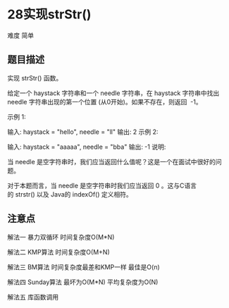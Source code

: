 # 28实现strStr()
难度 简单
## 题目描述
实现 strStr() 函数。

给定一个 haystack 字符串和一个 needle 字符串，在 haystack 字符串中找出 needle 字符串出现的第一个位置 (从0开始)。如果不存在，则返回  -1。

示例 1:

输入: haystack = "hello", needle = "ll"
输出: 2
示例 2:

输入: haystack = "aaaaa", needle = "bba"
输出: -1
说明:

当 needle 是空字符串时，我们应当返回什么值呢？这是一个在面试中很好的问题。

对于本题而言，当 needle 是空字符串时我们应当返回 0 。这与C语言的 strstr() 以及 Java的 indexOf() 定义相符。

## 注意点
解法一 暴力双循环 时间复杂度O(M*N)

解法二 KMP算法 时间复杂度O(M+N)

解法三 BM算法 时间复杂度最差和KMP一样 最佳是O(n)

解法四 Sunday算法 最坏为O(M*N) 平均复杂度为O(N)

解法五 库函数调用
         
